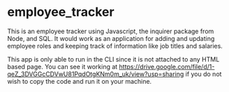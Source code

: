# employee_tracker

This is an employee tracker using Javascript, the inquirer package from Node, and SQL. It would work as an application for adding and updating employee roles and keeping track of information like job titles and salaries. 

This app is only able to run in the CLI since it is not attached to any HTML based page. You can see it working at https://drive.google.com/file/d/1-qeZ_3DVGGcCDVwU81PqdOtgKNm0m_uk/view?usp=sharing if you do not wish to copy the code and run it on your machine. 